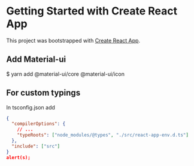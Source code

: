 # Getting Started with Create React App

This project was bootstrapped with [Create React App](https://github.com/facebook/create-react-app).

## Add Material-ui

$ yarn add @material-ui/core @material-ui/icon

## For custom typings

In tsconfig.json add

```json
{
  "compilerOptions": {
    // ...
    "typeRoots": ["node_modules/@types", "./src/react-app-env.d.ts"]
  },
  "include": ["src"]
}
alert(s);
```
